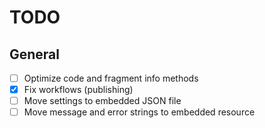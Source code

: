 # TODO

## General

- [ ] Optimize code and fragment info methods
- [x] Fix workflows (publishing)
- [ ] Move settings to embedded JSON file
- [ ] Move message and error strings to embedded resource
